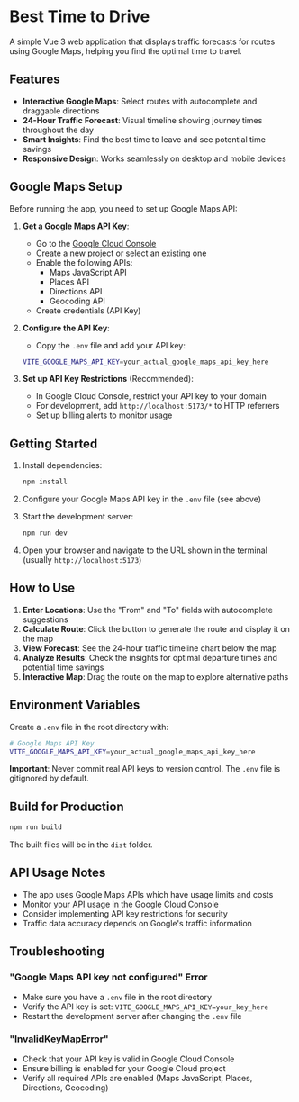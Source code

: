 # Best Time to Drive

A simple Vue 3 web application that displays traffic forecasts for routes using Google Maps, helping you find the optimal time to travel.

## Features

- **Interactive Google Maps**: Select routes with autocomplete and draggable directions
- **24-Hour Traffic Forecast**: Visual timeline showing journey times throughout the day
- **Smart Insights**: Find the best time to leave and see potential time savings
- **Responsive Design**: Works seamlessly on desktop and mobile devices

## Google Maps Setup

Before running the app, you need to set up Google Maps API:

1. **Get a Google Maps API Key**:
   - Go to the [Google Cloud Console](https://console.cloud.google.com/)
   - Create a new project or select an existing one
   - Enable the following APIs:
     - Maps JavaScript API
     - Places API  
     - Directions API
     - Geocoding API
   - Create credentials (API Key)

2. **Configure the API Key**:
   - Copy the `.env` file and add your API key:
   ```bash
   VITE_GOOGLE_MAPS_API_KEY=your_actual_google_maps_api_key_here
   ```

3. **Set up API Key Restrictions** (Recommended):
   - In Google Cloud Console, restrict your API key to your domain
   - For development, add `http://localhost:5173/*` to HTTP referrers
   - Set up billing alerts to monitor usage

## Getting Started

1. Install dependencies:
   ```bash
   npm install
   ```

2. Configure your Google Maps API key in the `.env` file (see above)

3. Start the development server:
   ```bash
   npm run dev
   ```

4. Open your browser and navigate to the URL shown in the terminal (usually `http://localhost:5173`)

## How to Use

1. **Enter Locations**: Use the "From" and "To" fields with autocomplete suggestions
2. **Calculate Route**: Click the button to generate the route and display it on the map
3. **View Forecast**: See the 24-hour traffic timeline chart below the map
4. **Analyze Results**: Check the insights for optimal departure times and potential time savings
5. **Interactive Map**: Drag the route on the map to explore alternative paths

## Environment Variables

Create a `.env` file in the root directory with:

```bash
# Google Maps API Key
VITE_GOOGLE_MAPS_API_KEY=your_actual_google_maps_api_key_here
```

**Important**: Never commit real API keys to version control. The `.env` file is gitignored by default.

## Build for Production

```bash
npm run build
```

The built files will be in the `dist` folder.

## API Usage Notes

- The app uses Google Maps APIs which have usage limits and costs
- Monitor your API usage in the Google Cloud Console
- Consider implementing API key restrictions for security
- Traffic data accuracy depends on Google's traffic information

## Troubleshooting

### "Google Maps API key not configured" Error
- Make sure you have a `.env` file in the root directory
- Verify the API key is set: `VITE_GOOGLE_MAPS_API_KEY=your_key_here`
- Restart the development server after changing the `.env` file

### "InvalidKeyMapError" 
- Check that your API key is valid in Google Cloud Console
- Ensure billing is enabled for your Google Cloud project
- Verify all required APIs are enabled (Maps JavaScript, Places, Directions, Geocoding) 